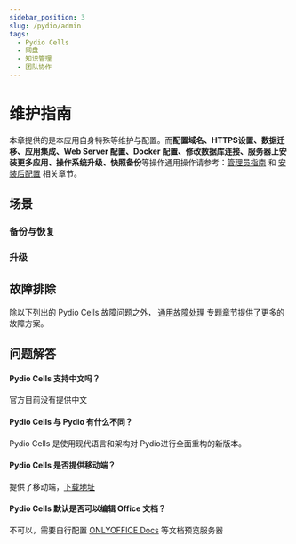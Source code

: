 ```yaml
---
sidebar_position: 3
slug: /pydio/admin
tags:
  - Pydio Cells
  - 网盘
  - 知识管理
  - 团队协作
---
```


# 维护指南

本章提供的是本应用自身特殊等维护与配置。而**配置域名、HTTPS设置、数据迁移、应用集成、Web Server 配置、Docker 配置、修改数据库连接、服务器上安装更多应用、操作系统升级、快照备份**等操作通用操作请参考：[管理员指南](../administrator) 和 [安装后配置](../install/setup/) 相关章节。

## 场景

### 备份与恢复

### 升级

## 故障排除

除以下列出的 Pydio Cells 故障问题之外， [通用故障处理](../troubleshoot) 专题章节提供了更多的故障方案。 

## 问题解答

#### Pydio Cells 支持中文吗？

官方目前没有提供中文

#### Pydio Cells 与 Pydio 有什么不同？

Pydio Cells 是使用现代语言和架构对 Pydio进行全面重构的新版本。  

#### Pydio Cells 是否提供移动端？

提供了移动端，[下载地址](https://pydio.com/en/download)

#### Pydio Cells 默认是否可以编辑 Office 文档？

不可以，需要自行配置 [ONLYOFFICE Docs](../onlyofficedocs) 等文档预览服务器
